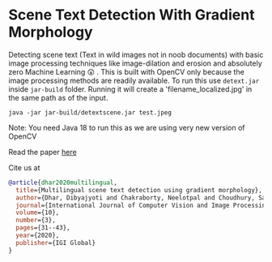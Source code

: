 # Scene Text Detection With Gradient Morphology

Detecting scene text (Text in wild images not in noob documents) with basic image processing techniques like image-dilation and erosion and absolutely zero Machine Learning 😲 . This is built with OpenCV only because the image processing methods are readily available. To run this use `detext.jar` inside `jar-build` folder. Running it will create a 'filename_localized.jpg' in the same path as of the input.

```shell
java -jar jar-build/detextscene.jar test.jpeg
```

Note: You need Java 18 to run this as we are using very new version of OpenCV

Read the paper [here](https://www.igi-global.com/article/multilingual-scene-text-detection-using-gradient-morphology/258252)

Cite us at
```bibtex
@article{dhar2020multilingual,
  title={Multilingual scene text detection using gradient morphology},
  author={Dhar, Dibyajyoti and Chakraborty, Neelotpal and Choudhury, Sayan and Paul, Ashis and Mollah, Ayatullah Faruk and Basu, Subhadip and Sarkar, Ram},
  journal={International Journal of Computer Vision and Image Processing (IJCVIP)},
  volume={10},
  number={3},
  pages={31--43},
  year={2020},
  publisher={IGI Global}
}
```
